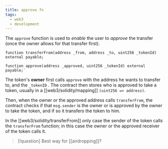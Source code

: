 ```yaml
---
title: approve fn
tags:
  - web3
  - development
---
```


The `approve` function is used to _enable_ the user to _approve_ the transfer (once the owner allows for that transfer first).

```solidity
function transferFrom(address _from, address _to, uint256 _tokenId) external payable;

function approve(address _approved, uint256 _tokenId) external payable;`
```

The token's **owner** first calls `approve` with the address he wants to transfer to, and the `_tokenID` . The contract then stores who is approved to take a token, usually in a [[web3/solidity/mapping]] `(uint256 => address)`.

Then, when the owner or the approved address calls `transferFrom`, the contract checks if that `msg.sender` is the owner or is approved by the owner to take the token, and if so it transfers the token to him.

In the [[web3/solidity/transferFrom]] only case the sender of the token calls the `transferFrom` function; in this case the owner or the approved receiver of the token calls it.

> [!question] Best way for [[airdropping]]?
